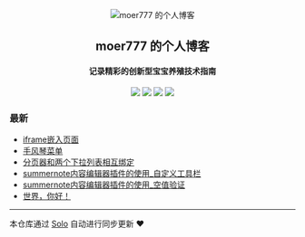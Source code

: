 <p align="center"><img alt="moer777 的个人博客" src="https://static.b3log.org/images/brand/solo-32.png"></p><h2 align="center">
moer777 的个人博客
</h2>

<h4 align="center">记录精彩的创新型宝宝养殖技术指南</h4>
<p align="center"><a title="moer777 的个人博客" target="_blank" href="https://github.com/moer777/solo-blog"><img src="https://img.shields.io/github/last-commit/moer777/solo-blog.svg?style=flat-square&color=FF9900"></a>
<a title="GitHub repo size in bytes" target="_blank" href="https://github.com/moer777/solo-blog"><img src="https://img.shields.io/github/repo-size/moer777/solo-blog.svg?style=flat-square"></a>
<a title="Solo Version" target="_blank" href="https://github.com/88250/solo/releases"><img src="https://img.shields.io/badge/solo-3.6.5-f1e05a.svg?style=flat-square&color=blueviolet"></a>
<a title="Hits" target="_blank" href="https://github.com/88250/hits"><img src="https://hits.b3log.org/moer777/solo-blog.svg"></a></p>

### 最新

* [iframe嵌入页面](http://moer.hackful.cn/articles/2019/11/04/1572833554231.html)
* [手风琴菜单](http://moer.hackful.cn/articles/2019/10/28/1572250112359.html)
* [分页器和两个下拉列表相互绑定](http://moer.hackful.cn/articles/2019/10/28/1572233477916.html)
* [summernote内容编辑器插件的使用_自定义工具栏](http://moer.hackful.cn/articles/2019/10/24/1571907029676.html)
* [summernote内容编辑器插件的使用_空值验证](http://moer.hackful.cn/articles/2019/10/24/1571903892177.html)
* [世界，你好！](http://moer.hackful.cn/hello-solo)



---

本仓库通过 [Solo](https://github.com/88250/solo) 自动进行同步更新 ❤️ 